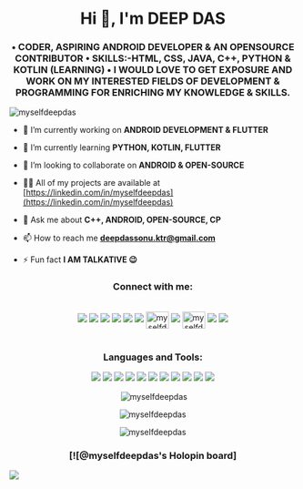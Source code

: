 <h1 align="center">Hi 👋, I'm DEEP DAS</h1>
<h3 align="center">• CODER, ASPIRING ANDROID DEVELOPER & AN OPENSOURCE CONTRIBUTOR • SKILLS:-HTML, CSS, JAVA, C++, PYTHON & KOTLIN (LEARNING) • I WOULD LOVE TO GET EXPOSURE AND WORK ON MY INTERESTED FIELDS OF DEVELOPMENT & PROGRAMMING FOR ENRICHING MY KNOWLEDGE & SKILLS.</h3>

<p align="left"> <img src="https://komarev.com/ghpvc/?username=myselfdeepdas&label=Profile%20views&color=0e75b6&style=flat" alt="myselfdeepdas" /> </p>

- 🔭 I’m currently working on **ANDROID DEVELOPMENT & FLUTTER**

- 🌱 I’m currently learning **PYTHON, KOTLIN, FLUTTER**

- 👯 I’m looking to collaborate on **ANDROID & OPEN-SOURCE**

- 👨‍💻 All of my projects are available at [https://linkedin.com/in/myselfdeepdas](https://linkedin.com/in/myselfdeepdas)

- 💬 Ask me about **C++, ANDROID, OPEN-SOURCE, CP**

- 📫 How to reach me **deepdassonu.ktr@gmail.com**

- ⚡ Fun fact **I AM TALKATIVE 😉**

<h3 align="center">Connect with me:</h3>
<br>
<div align="center">
<a href="https://dev.to/myselfdeepdas" ><img src="https://img.shields.io/badge/dev.to-0A0A0A?style=for-the-badge&logo=devdotto&logoColor=white"></a>
<a href="https://twitter.com/myselfdeepdas" ><img src="https://img.shields.io/badge/Twitter-1DA1F2?style=for-the-badge&logo=twitter&logoColor=white"><a>
<a href="https://linkedin.com/in/myselfdeepdas" ><img src="https://img.shields.io/badge/LinkedIn-0077B5?style=for-the-badge&logo=linkedin&logoColor=white"><a>
<a href="https://facebook.com/myselfdeepdas" ><img src="https://img.shields.io/badge/Facebook-1877F2?style=for-the-badge&logo=facebook&logoColor=white"><a>
<a href="https://instagram.com/myselfdeepdas" ><img src="https://img.shields.io/badge/Instagram-E4405F?style=for-the-badge&logo=instagram&logoColor=white"><a>
<a href="https://www.codechef.com/users/myselfdeepdas" ><img src="https://img.shields.io/badge/-CodeChef-5B4638?style=for-the-badge&logo=CodeChef&logoColor=white"><a>
<a href="https://codeforces.com/profile/myselfdeepdas" target="blank"><img align="center" src="https://raw.githubusercontent.com/rahuldkjain/github-profile-readme-generator/master/src/images/icons/Social/codeforces.svg" alt="myselfdeepdas" height="30" width="40"  /></a>
<a href="https://hackerrank.com/myselfdeepdas" ><img src="https://img.shields.io/badge/-Hackerrank-2EC866?style=for-the-badge&logo=HackerRank&logoColor=white"><a>
<a href="https://auth.geeksforgeeks.org/user/myselfdeepdas" target="blank"><img align="center" src="https://raw.githubusercontent.com/rahuldkjain/github-profile-readme-generator/master/src/images/icons/Social/geeks-for-geeks.svg" alt="myselfdeepdas" height="30" width="40"  /></a>
<a href="https://hackerearth.com/myselfdeepdas" ><img src="https://img.shields.io/badge/HackerEarth-%232C3454.svg?&style=for-the-badge&logo=HackerEarth&logoColor=Blue"><a>
<a href="https://leetcode.com/myselfdeepdas" ><img src="https://img.shields.io/badge/-LeetCode-FFA116?style=for-the-badge&logo=LeetCode&logoColor=black"><a>



</div>
</br>
<h3 align="center">Languages and Tools:</h3>
<div align="center">
 
<img src = "https://img.shields.io/badge/Android-3DDC84?style=for-the-badge&logo=android&logoColor=white">
<img src = "https://img.shields.io/badge/C%2B%2B-00599C?style=for-the-badge&logo=c%2B%2B&logoColor=white">
<img src = "https://img.shields.io/badge/CSS3-1572B6?style=for-the-badge&logo=css3&logoColor=white">
<img src = "https://img.shields.io/badge/Dart-0175C2?style=for-the-badge&logo=dart&logoColor=white">
<img src = "https://img.shields.io/badge/firebase-ffca28?style=for-the-badge&logo=firebase&logoColor=black">
<img src = "https://img.shields.io/badge/Flutter-02569B?style=for-the-badge&logo=flutter&logoColor=white">
<img src = "https://img.shields.io/badge/HTML5-E34F26?style=for-the-badge&logo=html5&logoColor=white">
<img src = "https://img.shields.io/badge/Java-ED8B00?style=for-the-badge&logo=java&logoColor=white">
<img src = "https://img.shields.io/badge/Kotlin-0095D5?&style=for-the-badge&logo=kotlin&logoColor=white">
<img src = "https://img.shields.io/badge/Adobe%20Photoshop-31A8FF?style=for-the-badge&logo=Adobe%20Photoshop&logoColor=black">
<img src = "https://img.shields.io/badge/Python-FFD43B?style=for-the-badge&logo=python&logoColor=darkgreen">
</div>

<div align="center">

<p>
<p>&nbsp;<img align="center" src="https://github-readme-stats.vercel.app/api?username=myselfdeepdas&show_icons=true&locale=en" alt="myselfdeepdas" /></p>

<p><img align="center" src="https://github-readme-streak-stats.herokuapp.com/?user=myselfdeepdas&" alt="myselfdeepdas" /></p>

<p><img align="center" src="https://github-readme-stats.vercel.app/api/top-langs?username=myselfdeepdas&show_icons=true&locale=en&layout=compact" alt="myselfdeepdas" /></p>
  </p>
</div>


<h3 align="center">[![@myselfdeepdas's Holopin board]</h3>
<a href="https://holopin.io/@myselfdeepdas" ><img align="center" src="https://holopin.io/api/user/board?user=myselfdeepdas"><a>
